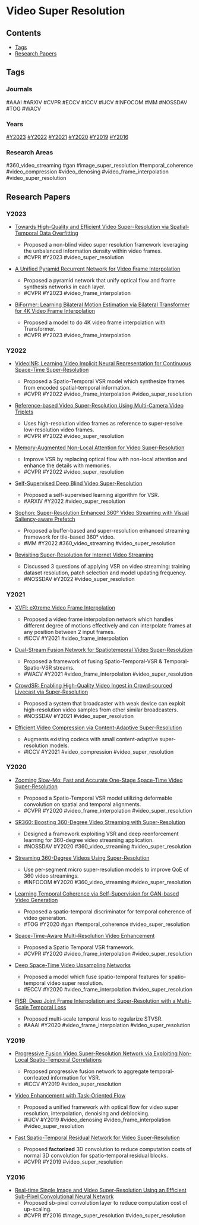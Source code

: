 # Video Super Resolution

## Contents

- [Tags](#tags)
- [Research Papers](#research-papers)

## Tags

### Journals

#AAAI #ARXIV #CVPR #ECCV #ICCV #IJCV #INFOCOM #MM #NOSSDAV #TOG #WACV

### Years

[#Y2023](#y2023) [#Y2022](#y2022) [#Y2021](#y2021) [#Y2020](#y2020) [#Y2019](#y2019) [#Y2016](#y2016)

### Research Areas

#360_video_streaming #gan #image_super_resolution #temporal_coherence #video_compression #video_denosing #video_frame_interpolation #video_super_resolution

## Research Papers

### Y2023

- [Towards High-Quality and Efficient Video Super-Resolution via Spatial-Temporal Data Overfitting](../../research_papers/thqevsrstdo/)
    - Proposed a non-blind video super resolution framework leveraging the unbalanced information density within video frames.
    - #CVPR #Y2023 #video_super_resolution

- [A Unified Pyramid Recurrent Network for Video Frame Interpolation](../../research_papers/uprnvfi/)
    - Proposed a pyramid network that unify optical flow and frame synthesis networks in each layer.
    - #CVPR #Y2023 #video_frame_interpolation

- [BiFormer: Learning Bilateral Motion Estimation via Bilateral Transformer for 4K Video Frame Interpolation](../../research_papers/biformer/)
    - Proposed a model to do 4K video frame interpolation with Transformer.
    - #CVPR #Y2023 #video_frame_interpolation

### Y2022

- [VideoINR: Learning Video Implicit Neural Representation for Continuous Space-Time Super-Resolution](../../research_papers/videoinr/)
    - Proposed a Spatio-Temporal VSR model which synthesize frames from encoded spatial-temporal information.
    - #CVPR #Y2022 #video_frame_interpolation #video_super_resolution

- [Reference-based Video Super-Resolution Using Multi-Camera Video Triplets](../../research_papers/rvsrumcvt/)
    - Uses high-resolution video frames as reference to super-resolve low-resolution video frames.
    - #CVPR #Y2022 #video_super_resolution

- [Memory-Augmented Non-Local Attention for Video Super-Resolution](../../research_papers/manlavsr/)
    - Improve VSR by replacing optical flow with non-local attention and enhance the details with memories.
    - #CVPR #Y2022 #video_super_resolution

- [Self-Supervised Deep Blind Video Super-Resolution](../../research_papers/ssdbvsr/)
    - Proposed a self-supervised learning algorithm for VSR.
    - #ARXIV #Y2022 #video_super_resolution

- [Sophon: Super-Resolution Enhanced 360° Video Streaming with Visual Saliency-aware Prefetch](../../research_papers/sophon/)
    - Proposed a buffer-based and super-resolution enhanced streaming framework for tile-based 360° video.
    - #MM #Y2022 #360_video_streaming #video_super_resolution

- [Revisiting Super-Resolution for Internet Video Streaming](../../research_papers/rsrivs/)
    - Discussed 3 questions of applying VSR on video streaming: training dataset resolution, patch selection and model updating frequency.
    - #NOSSDAV #Y2022 #video_super_resolution

### Y2021

- [XVFI: eXtreme Video Frame Interpolation](../../research_papers/xvfi/)
    - Proposed a video frame interpolation network which handles different degree of motions effectively and can interpolate frames at any position between 2 input frames.
    - #ICCV #Y2021 #video_frame_interpolation

- [Dual-Stream Fusion Network for Spatiotemporal Video Super-Resolution](../../research_papers/dsfnstcsr/)
    - Proposed a framework of fusing Spatio-Temporal-VSR & Temporal-Spatio-VSR streams.
    - #WACV #Y2021 #video_frame_interpolation #video_super_resolution

- [CrowdSR: Enabling High-Quality Video Ingest in Crowd-sourced Livecast via Super-Resolution](../../research_papers/crowdsr/)
    - Proposed a system that broadcaster with weak device can exploit high-resolution video samples from other similar broadcasters.
    - #NOSSDAV #Y2021 #video_super_resolution

- [Efficient Video Compression via Content-Adaptive Super-Resolution](../../research_papers/evccasr/)
    - Augments existing codecs with small content-adaptive super-resolution models.
    - #ICCV #Y2021 #video_compression #video_super_resolution

### Y2020

- [Zooming Slow-Mo: Fast and Accurate One-Stage Space-Time Video Super-Resolution](../../research_papers/zoomingslowmo/)
    - Proposed a Spatio-Temporal VSR model utilizing deformable convolution on spatial and temporal alignments.
    - #CVPR #Y2020 #video_frame_interpolation #video_super_resolution

- [SR360: Boosting 360-Degree Video Streaming with Super-Resolution](../../research_papers/sr360/)
    - Designed a framework exploiting VSR and deep reenforcement learning for 360-degree video streaming application.
    - #NOSSDAV #Y2020 #360_video_streaming #video_super_resolution

- [Streaming 360-Degree Videos Using Super-Resolution](../../research_papers/s3vusr/)
    - Use per-segment micro super-resolution models to improve QoE of 360 video streamings.
    - #INFOCOM #Y2020 #360_video_streaming #video_super_resolution

- [Learning Temporal Coherence via Self-Supervision for GAN-based Video Generation](../../research_papers/ltcsgvg/)
    - Proposed a spatio-temporal discriminator for temporal coherence of video generation.
    - #TOG #Y2020 #gan #temporal_coherence #video_super_resolution

- [Space-Time-Aware Multi-Resolution Video Enhancement](../../research_papers/stamrve/)
    - Proposed a Spatio Temporal VSR framework.
    - #CVPR #Y2020 #video_frame_interpolation #video_super_resolution

- [Deep Space-Time Video Upsampling Networks](../../research_papers/dstvun/)
    - Proposed a model which fuse spatio-temporal features for spatio-temporal video super resolution.
    - #ECCV #Y2020 #video_frame_interpolation #video_super_resolution

- [FISR: Deep Joint Frame Interpolation and Super-Resolution with a Multi-Scale Temporal Loss](../../research_papers/fisr/)
    - Proposed multi-scale temporal loss to regularize STVSR.
    - #AAAI #Y2020 #video_frame_interpolation #video_super_resolution

### Y2019

- [Progressive Fusion Video Super-Resolution Network via Exploiting Non-Local Spatio-Temporal Correlations](../../research_papers/pfvsrnenlstc/)
    - Proposed progressive fusion network to aggregate temporal-corrleated information for VSR.
    - #ICCV #Y2019 #video_super_resolution

- [Video Enhancement with Task-Oriented Flow](../../research_papers/vetof/)
    - Proposed a unified framework with optical flow for video super resolution, interpolation,  denoising and deblocking.
    - #IJCV #Y2019 #video_denosing #video_frame_interpolation #video_super_resolution

- [Fast Spatio-Temporal Residual Network for Video Super-Resolution](../../research_papers/fstrnvsr/)
    - Proposed **factorized** 3D convolution to reduce computation costs of normal 3D convolution for spatio-temporal residual blocks.
    - #CVPR #Y2019 #video_super_resolution

### Y2016

- [Real-time Single Image and Video Super-Resolution Using an Efficient Sub-Pixel Convolutional Neural Network](../../research_papers/rsivsruescnn/)
    - Proposed sb-pixel convolution layer to reduce computation cost of up-scaling.
    - #CVPR #Y2016 #image_super_resolution #video_super_resolution
